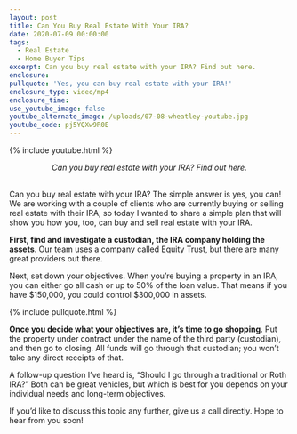 ```yaml
---
layout: post
title: Can You Buy Real Estate With Your IRA?
date: 2020-07-09 00:00:00
tags:
  - Real Estate
  - Home Buyer Tips
excerpt: Can you buy real estate with your IRA? Find out here.
enclosure:
pullquote: 'Yes, you can buy real estate with your IRA!'
enclosure_type: video/mp4
enclosure_time:
use_youtube_image: false
youtube_alternate_image: /uploads/07-08-wheatley-youtube.jpg
youtube_code: pj5YQXw9R0E
---
```


{% include youtube.html %}

<center><em>Can you buy real estate with your IRA? Find out here.</em></center>

<br>Can you buy real estate with your IRA? The simple answer is yes, you can\! We are working with a couple of clients who are currently buying or selling real estate with their IRA, so today I wanted to share a simple plan that will show you how you, too, can buy and sell real estate with your IRA.

**First, find and investigate a custodian, the IRA company holding the assets**. Our team uses a company called Equity Trust, but there are many great providers out there.

Next, set down your objectives. When you’re buying a property in an IRA, you can either go all cash or up to 50% of the loan value. That means if you have $150,000, you could control $300,000 in assets.

{% include pullquote.html %}

**Once you decide what your objectives are, it’s time to go shopping**. Put the property under contract under the name of the third party (custodian), and then go to closing. All funds will go through that custodian; you won’t take any direct receipts of that.

A follow-up question I’ve heard is, “Should I go through a traditional or Roth IRA?” Both can be great vehicles, but which is best for you depends on your individual needs and long-term objectives.

If you’d like to discuss this topic any further, give us a call directly. Hope to hear from you soon\!

&nbsp;